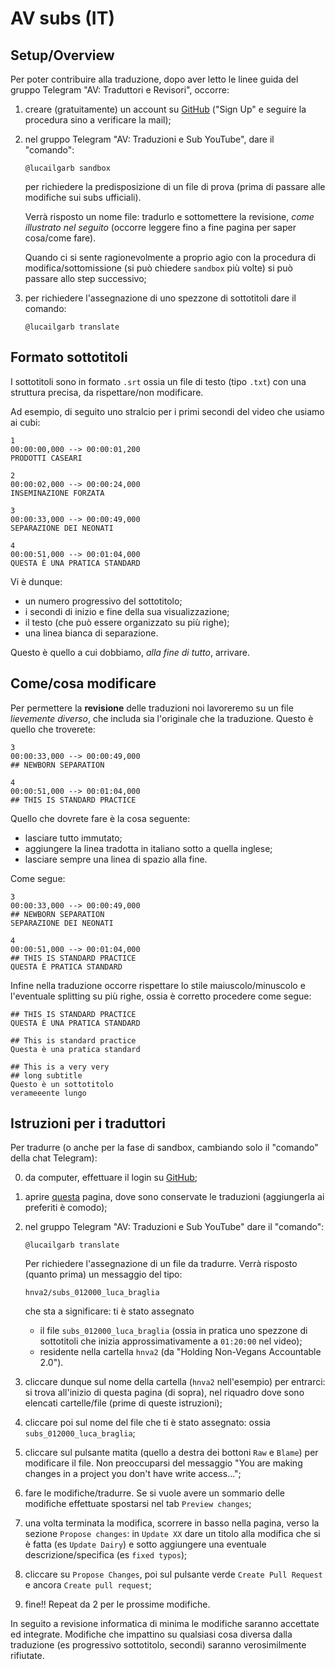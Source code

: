 # AV subs (IT)


## Setup/Overview

Per poter contribuire alla traduzione, dopo aver letto le linee guida
del gruppo Telegram "AV: Traduttori e Revisori", occorre:

1. creare (gratuitamente) un account su [GitHub](https://www.github.com) ("Sign
   Up" e seguire la procedura sino a verificare la mail);

2. nel gruppo Telegram "AV: Traduzioni e Sub YouTube", dare il "comando":

	```
	@lucailgarb sandbox
	```
	per richiedere la predisposizione di un file di prova (prima di
	passare alle modifiche sui subs ufficiali).
	
	Verrà risposto un nome file: tradurlo e sottomettere la revisione,
	*come illustrato nel seguito* (occorre leggere fino a fine pagina
	per saper cosa/come fare).
	
	Quando ci si sente ragionevolmente a proprio agio con la procedura
    di modifica/sottomissione (si può chiedere `sandbox` più volte) si
    può passare allo step successivo;

3. per richiedere l'assegnazione di uno spezzone di sottotitoli dare
   il comando:
   
	```
	@lucailgarb translate
	```

## Formato sottotitoli 

I sottotitoli sono in formato `.srt` ossia un file di testo (tipo
`.txt`) con una struttura precisa, da rispettare/non modificare.

Ad esempio, di seguito uno stralcio per i primi secondi del video che usiamo
ai cubi:

```
1
00:00:00,000 --> 00:00:01,200
PRODOTTI CASEARI

2
00:00:02,000 --> 00:00:24,000
INSEMINAZIONE FORZATA

3
00:00:33,000 --> 00:00:49,000
SEPARAZIONE DEI NEONATI

4
00:00:51,000 --> 00:01:04,000
QUESTA È UNA PRATICA STANDARD
```

Vi è dunque:
* un numero progressivo del sottotitolo;
* i secondi di inizio e fine della sua visualizzazione;
* il testo (che può essere organizzato su più righe);
* una linea bianca di separazione.

Questo è quello a cui dobbiamo, *alla fine di tutto*, arrivare.


## Come/cosa modificare
Per permettere la **revisione** delle traduzioni noi lavoreremo su un file
*lievemente diverso*, che includa sia l'originale che la traduzione.
Questo è quello che troverete:
```
3
00:00:33,000 --> 00:00:49,000
## NEWBORN SEPARATION

4
00:00:51,000 --> 00:01:04,000
## THIS IS STANDARD PRACTICE

```

Quello che dovrete fare è la cosa seguente: 
* lasciare tutto immutato;
* aggiungere la linea tradotta in italiano sotto a quella inglese;
* lasciare sempre una linea di spazio alla fine.

Come segue:
```
3
00:00:33,000 --> 00:00:49,000
## NEWBORN SEPARATION
SEPARAZIONE DEI NEONATI

4
00:00:51,000 --> 00:01:04,000
## THIS IS STANDARD PRACTICE
QUESTA È PRATICA STANDARD

```

Infine nella traduzione occorre rispettare lo stile
maiuscolo/minuscolo e l'eventuale splitting su più righe, ossia è
corretto procedere come segue:
```
## THIS IS STANDARD PRACTICE
QUESTA È UNA PRATICA STANDARD

## This is standard practice
Questa è una pratica standard

## This is a very very
## long subtitle
Questo è un sottotitolo
verameeente lungo

```


## Istruzioni per i traduttori

Per tradurre (o anche per la fase di sandbox, cambiando solo il
"comando" della chat Telegram):

0. da computer, effettuare il login su [GitHub](https://www.github.com);

1. aprire [questa](https://github.com/lbraglia/av_it_subs) pagina, dove sono
   conservate le traduzioni (aggiungerla ai preferiti è comodo);

2. nel gruppo Telegram "AV: Traduzioni e Sub YouTube" dare il "comando":

	```
	@lucailgarb translate
	```
	Per richiedere l'assegnazione di un file da tradurre.
	Verrà risposto (quanto prima) un messaggio del tipo:
	
	```
	hnva2/subs_012000_luca_braglia
	```
	che sta a significare: ti è stato assegnato
	
	* il file
	`subs_012000_luca_braglia` (ossia in pratica uno spezzone di sottotitoli
	che inizia approssimativamente a `01:20:00` nel video);
	* residente nella cartella `hnva2` 
	(da "Holding Non-Vegans Accountable 2.0").

3. cliccare dunque sul nome della cartella (`hnva2` nell'esempio) per
   entrarci: si trova all'inizio di questa pagina (di sopra), nel
   riquadro dove sono elencati cartelle/file (prime di queste
   istruzioni);

4. cliccare poi sul nome del file che ti è stato assegnato: 
   ossia `subs_012000_luca_braglia`;

5. cliccare sul pulsante matita (quello a destra dei bottoni `Raw` e
   `Blame`) per modificare il file. Non preoccuparsi del messaggio
   "You are making changes in a project you don't have write
   access...";

6. fare le modifiche/tradurre. Se si vuole avere un sommario delle modifiche
   effettuate spostarsi nel tab `Preview changes`;

7. una volta terminata la modifica, scorrere in basso nella pagina,
   verso la sezione `Propose changes`: in `Update XX` dare un titolo
   alla modifica che si è fatta (es `Update Dairy`) e sotto aggiungere
   una eventuale descrizione/specifica (es `fixed typos`);

8. cliccare su `Propose Changes`, poi sul pulsante verde `Create Pull Request`
   e ancora `Create pull request`;

9. fine!! Repeat da 2 per le prossime modifiche.

In seguito a revisione informatica di minima le modifiche saranno
accettate ed integrate.  Modifiche che impattino su qualsiasi cosa
diversa dalla traduzione (es progressivo sottotitolo, secondi) saranno
verosimilmente rifiutate.


<!-- ## Considerazioni sul workflow -->

<!-- Come pro vedo: -->

<!-- - se vi è priorità/urgenza, si può lavorare tutti sullo stesso file -->
<!--   contemporaneamente (anche se è *meglio suddividersi il lavoro*, es -->
<!--   sulla base dei secondi del video, per evitare di duplicare lo sforzo -->
<!--   di traduzione), rendendo il tutto più veloce; -->

<!-- - mi pare tutto sommato abbastanza semplice (per problemi ditemi): in -->
<!--   particolare i traduttori possono limitarsi a fare "solamente" i -->
<!--   traduttori - senza doversi preoccupare di altri aspetti -->
<!--   (es informatici) - mentre altri che magari sono meno -->
<!--   "prima scelta" in traduzione (come il sottoscritto) si possono -->
<!--   focalizzare su questi ultimi; -->
  
<!-- - non serve software particolare, non problemi di formato file / -->
<!--   sistemi operativi differenti, no file "volanti" inviati per mail; -->

<!-- - immediato lo stato di avanzamento delle varie traduzioni, anche più -->
<!--   facile prioritarizzare. -->

